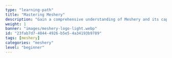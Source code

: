```yaml
---
type: "learning-path"
title: "Mastering Meshery"
description: "Gain a comprehensive understanding of Meshery and its capabilities for managing cloud native infrastructure. This path focuses on equipping you with the knowledge and skills to effectively leverage Meshery for designing, deploying, operating, and optimizing their Kubernetes and cloud environments... collaboratively."
weight: 1
banner: "images/meshery-logo-light.webp"
id: "23fab7d7-4844-4926-b5e5-4a34193b9789"
tags: [meshery]
categories: "meshery"
level: "beginner"
---
```


<!--
  This file is only used to render the courses list within a learning path.
  Check the Learn-Layer5 folder under src/sections/, src/templates for more understanding of how the data is used
-->
